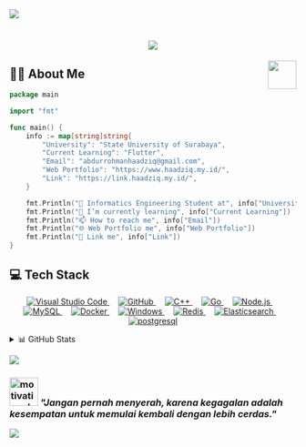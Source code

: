 <img src="https://user-images.githubusercontent.com/73097560/115834477-dbab4500-a447-11eb-908a-139a6edaec5c.gif">
<h1 align="center"><img src="https://readme-typing-svg.herokuapp.com/?font=Righteous&size=35&center=true&vCenter=true&width=500&height=70&duration=5000&lines=Hi+There!+👋;+I'm+Abdurrohman+Haadziq!;" /></h1>
<img align="right" src="https://user-images.githubusercontent.com/74038190/229223263-cf2e4b07-2615-4f87-9c38-e37600f8381a.gif" width="50">

## 👨‍💻 About Me
```go
package main

import "fmt"

func main() {
    info := map[string]string{
        "University": "State University of Surabaya",
        "Current Learning": "Flutter",
        "Email": "abdurrohmanhaadziq@gmail.com",
        "Web Portfolio": "https://www.haadziq.my.id/",
        "Link": "https://link.haadziq.my.id/",
    }

    fmt.Println("🏫 Informatics Engineering Student at", info["University"])
    fmt.Println("🌱 I’m currently learning", info["Current Learning"])
    fmt.Println("📫 How to reach me", info["Email"])
    fmt.Println("🌐 Web Portfolio me", info["Web Portfolio"])
    fmt.Println("🔗 Link me", info["Link"])
}
```

## 💻 Tech Stack

<p align="center">
  <a href="https://code.visualstudio.com/" target="_blank" rel="noopener noreferrer">
    <img src="https://skillicons.dev/icons?i=vscode" alt="Visual Studio Code" />
  </a>
  &nbsp; &nbsp;
  <a href="https://github.com/" target="_blank" rel="noopener noreferrer">
    <img src="https://skillicons.dev/icons?i=github" alt="GitHub" />
  </a>
  &nbsp; &nbsp;
  <a href="https://isocpp.org/" target="_blank" rel="noopener noreferrer">
    <img src="https://skillicons.dev/icons?i=cpp" alt="C++" />
  </a>
  &nbsp; &nbsp;
  <a href="https://golang.org/" target="_blank" rel="noopener noreferrer">
    <img src="https://skillicons.dev/icons?i=go" alt="Go" />
  </a>
  &nbsp; &nbsp;
  <a href="https://nodejs.org/" target="_blank" rel="noopener noreferrer">
    <img src="https://skillicons.dev/icons?i=nodejs" alt="Node.js" />
  </a>
  &nbsp; &nbsp;
  <a href="https://www.mysql.com/" target="_blank" rel="noopener noreferrer">
    <img src="https://skillicons.dev/icons?i=mysql" alt="MySQL" />
  </a>
  &nbsp; &nbsp;
  <a href="https://www.docker.com/" target="_blank" rel="noopener noreferrer">
    <img src="https://skillicons.dev/icons?i=docker" alt="Docker" />
  </a>
  &nbsp; &nbsp;
  <a href="https://www.microsoft.com/windows/" target="_blank" rel="noopener noreferrer">
    <img src="https://skillicons.dev/icons?i=windows" alt="Windows" />
  </a>
  &nbsp; &nbsp;
  <a href="https://redis.io/" target="_blank" rel="noopener noreferrer">
    <img src="https://skillicons.dev/icons?i=redis" alt="Redis" />
  </a>
  &nbsp; &nbsp;
  <a href="https://www.elastic.co/" target="_blank" rel="noopener noreferrer">
    <img src="https://skillicons.dev/icons?i=elasticsearch" alt="Elasticsearch" />
  </a>
  &nbsp; &nbsp;
  <a href="https://www.postgresql.org/" target="_blank" rel="noopener noreferrer">
    <img src="https://skillicons.dev/icons?i=postgresql" alt="postgresql" />
  </a>
</p>


<details>
  <summary>📊 GitHub Stats</summary>
  <div>
    <img src="https://github-readme-stats.vercel.app/api?username=Dziqha&theme=dark&hide_border=false&include_all_commits=false&count_private=false" style="height: 157px; max-width: 100%;" />
    <img src="https://github-readme-stats.vercel.app/api/top-langs/?username=Dziqha&theme=dark&hide_border=false&include_all_commits=false&count_private=false&layout=compact&langs_count=6" style="height: 157px; max-width: 100%;" />
  </div>
</details>

[![](https://visitcount.itsvg.in/api?id=Dziqha&icon=0&color=0)](https://visitcount.itsvg.in)
### <img src="https://cdn-icons-png.flaticon.com/512/2734/2734225.png" alt="motivational" width="50" height="50"/> *"Jangan pernah menyerah, karena kegagalan adalah kesempatan untuk memulai kembali dengan lebih cerdas."*

<img src="https://user-images.githubusercontent.com/73097560/115834477-dbab4500-a447-11eb-908a-139a6edaec5c.gif"> 

<!-- Proudly created with GPRM ( https://gprm.itsvg.in ) -->
